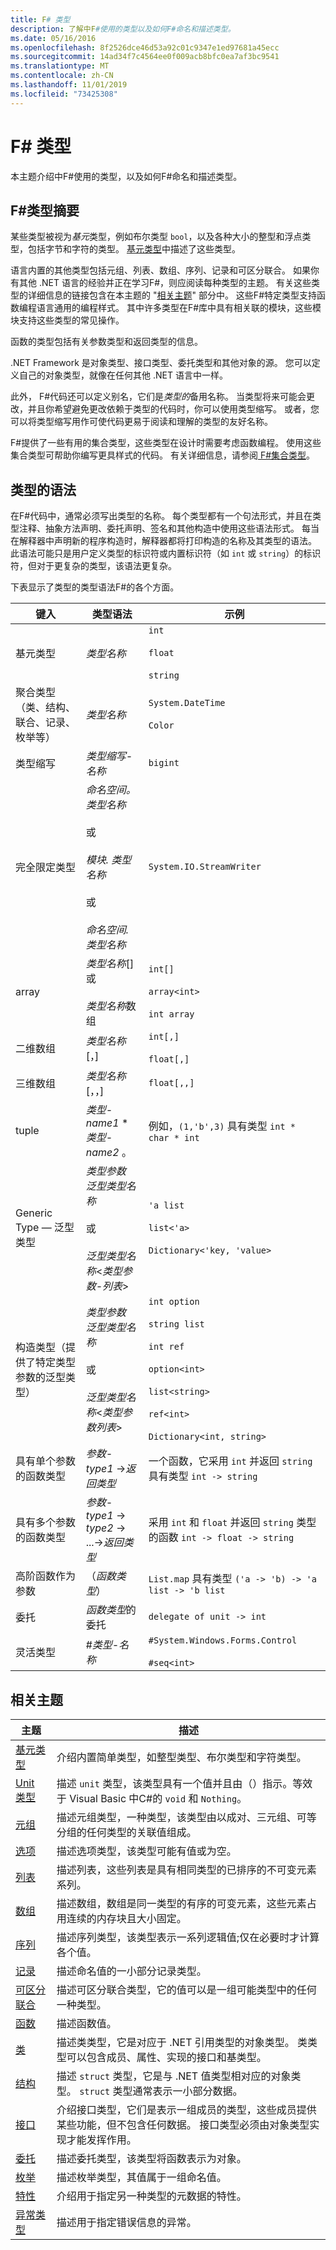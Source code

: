```yaml
---
title: F# 类型
description: 了解中F#使用的类型以及如何F#命名和描述类型。
ms.date: 05/16/2016
ms.openlocfilehash: 8f2526dce46d53a92c01c9347e1ed97681a45ecc
ms.sourcegitcommit: 14ad34f7c4564ee0f009acb8bfc0ea7af3bc9541
ms.translationtype: MT
ms.contentlocale: zh-CN
ms.lasthandoff: 11/01/2019
ms.locfileid: "73425308"
---
```

# <a name="f-types"></a>F# 类型

本主题介绍中F#使用的类型，以及如何F#命名和描述类型。

## <a name="summary-of-f-types"></a>F#类型摘要

某些类型被视为*基元*类型，例如布尔类型 `bool`，以及各种大小的整型和浮点类型，包括字节和字符的类型。 [基元类型](basic-types.md)中描述了这些类型。

语言内置的其他类型包括元组、列表、数组、序列、记录和可区分联合。 如果你有其他 .NET 语言的经验并正在学习F#，则应阅读每种类型的主题。 有关这些类型的详细信息的链接包含在本主题的 "[相关主题](https://msdn.microsoft.com/library/#rel)" 部分中。 这些F#特定类型支持函数编程语言通用的编程样式。 其中许多类型在F#库中具有相关联的模块，这些模块支持这些类型的常见操作。

函数的类型包括有关参数类型和返回类型的信息。

.NET Framework 是对象类型、接口类型、委托类型和其他对象的源。 您可以定义自己的对象类型，就像在任何其他 .NET 语言中一样。

此外， F#代码还可以定义别名，它们是*类型的*备用名称。 当类型将来可能会更改，并且你希望避免更改依赖于类型的代码时，你可以使用类型缩写。 或者，您可以将类型缩写用作可使代码更易于阅读和理解的类型的友好名称。

F#提供了一些有用的集合类型，这些类型在设计时需要考虑函数编程。 使用这些集合类型可帮助你编写更具样式的代码。 有关详细信息，请参阅[ F#集合类型](fsharp-collection-types.md)。

## <a name="syntax-for-types"></a>类型的语法

在F#代码中，通常必须写出类型的名称。 每个类型都有一个句法形式，并且在类型注释、抽象方法声明、委托声明、签名和其他构造中使用这些语法形式。 每当在解释器中声明新的程序构造时，解释器都将打印构造的名称及其类型的语法。 此语法可能只是用户定义类型的标识符或内置标识符（如 `int` 或 `string`）的标识符，但对于更复杂的类型，该语法更复杂。

下表显示了类型的类型语法F#的各个方面。

|键入|类型语法|示例|
|----|-----------|--------|
|基元类型|*类型名称*|`int`<br /><br />`float`<br /><br />`string`|
|聚合类型（类、结构、联合、记录、枚举等）|*类型名称*|`System.DateTime`<br /><br />`Color`|
|类型缩写|*类型缩写-名称*|`bigint`|
|完全限定类型|*命名空间。类型名称*<br /><br />或<br /><br />*模块. 类型名称*<br /><br />或<br /><br />*命名空间. 类型名称*|`System.IO.StreamWriter`|
|array|*类型名称*[] 或<br /><br />*类型名称*数组|`int[]`<br /><br />`array<int>`<br /><br />`int array`|
|二维数组|*类型名称*[，]|`int[,]`<br /><br />`float[,]`|
|三维数组|*类型名称*[，，]|`float[,,]`|
|tuple|*类型-name1* &#42; *类型-name2* 。|例如，`(1,'b',3)` 具有类型 `int * char * int`|
|Generic Type — 泛型类型|*类型参数* *泛型类型名称*<br /><br />或<br /><br />*泛型类型名称*&lt;*类型参数-列表*&gt;|`'a list`<br /><br />`list<'a>`<br /><br />`Dictionary<'key, 'value>`|
|构造类型（提供了特定类型参数的泛型类型）|*类型参数* *泛型类型名称*<br /><br />或<br /><br />*泛型类型名称*&lt;*类型参数列表*&gt;|`int option`<br /><br />`string list`<br /><br />`int ref`<br /><br />`option<int>`<br /><br />`list<string>`<br /><br />`ref<int>`<br /><br />`Dictionary<int, string>`|
|具有单个参数的函数类型|*参数-type1* -&gt;*返回类型*|一个函数，它采用 `int` 并返回 `string` 具有类型 `int -> string`|
|具有多个参数的函数类型|*参数-type1* -&gt; *type2* -&gt; ...-&gt;*返回类型*|采用 `int` 和 `float` 并返回 `string` 类型的函数 `int -> float -> string`|
|高阶函数作为参数|（*函数类型*）|`List.map` 具有类型 `('a -> 'b) -> 'a list -> 'b list`|
|委托|*函数类型*的委托|`delegate of unit -> int`|
|灵活类型|#*类型-名称*|`#System.Windows.Forms.Control`<br /><br />`#seq<int>`|

## <a name="related-topics"></a>相关主题

|主题|描述|
|-----|-----------|
|[基元类型](basic-types.md)|介绍内置简单类型，如整型类型、布尔类型和字符类型。|
|[Unit 类型](unit-type.md)|描述 `unit` 类型，该类型具有一个值并且由（）指示。等效于 Visual Basic 中C#的 `void` 和 `Nothing`。|
|[元组](tuples.md)|描述元组类型，一种类型，该类型由以成对、三元组、可等分组的任何类型的关联值组成。|
|[选项](options.md)|描述选项类型，该类型可能有值或为空。|
|[列表](lists.md)|描述列表，这些列表是具有相同类型的已排序的不可变元素系列。|
|[数组](arrays.md)|描述数组，数组是同一类型的有序的可变元素，这些元素占用连续的内存块且大小固定。|
|[序列](sequences.md)|描述序列类型，该类型表示一系列逻辑值;仅在必要时才计算各个值。|
|[记录](records.md)|描述命名值的一小部分记录类型。|
|[可区分联合](discriminated-unions.md)|描述可区分联合类型，它的值可以是一组可能类型中的任何一种类型。|
|[函数](./functions/index.md)|描述函数值。|
|[类](classes.md)|描述类类型，它是对应于 .NET 引用类型的对象类型。 类类型可以包含成员、属性、实现的接口和基类型。|
|[结构](structures.md)|描述 `struct` 类型，它是与 .NET 值类型相对应的对象类型。 `struct` 类型通常表示一小部分数据。|
|[接口](interfaces.md)|介绍接口类型，它们是表示一组成员的类型，这些成员提供某些功能，但不包含任何数据。 接口类型必须由对象类型实现才能发挥作用。|
|[委托](delegates.md)|描述委托类型，该类型将函数表示为对象。|
|[枚举](enumerations.md)|描述枚举类型，其值属于一组命名值。|
|[特性](attributes.md)|介绍用于指定另一种类型的元数据的特性。|
|[异常类型](./exception-handling/exception-types.md)|描述用于指定错误信息的异常。|
